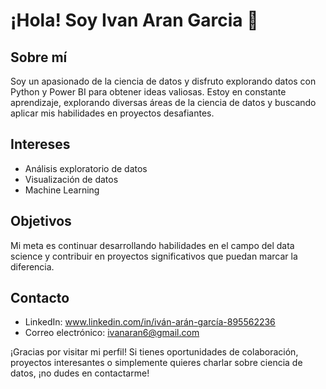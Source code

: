 # ¡Hola! Soy Ivan Aran Garcia 👋

## Sobre mí
Soy un apasionado de la ciencia de datos y disfruto explorando datos con Python y Power BI para obtener ideas valiosas. Estoy en constante aprendizaje, explorando diversas áreas de la ciencia de datos y buscando aplicar mis habilidades en proyectos desafiantes.

## Intereses
- Análisis exploratorio de datos
- Visualización de datos
- Machine Learning

## Objetivos
Mi meta es continuar desarrollando habilidades en el campo del data science y contribuir en proyectos significativos que puedan marcar la diferencia.

## Contacto
- LinkedIn: www.linkedin.com/in/iván-arán-garcía-895562236
- Correo electrónico: ivanaran6@gmail.com

¡Gracias por visitar mi perfil! Si tienes oportunidades de colaboración, proyectos interesantes o simplemente quieres charlar sobre ciencia de datos, ¡no dudes en contactarme!
